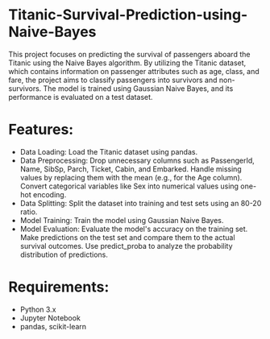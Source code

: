 # Titanic-Survival-Prediction-using-Naive-Bayes
This project focuses on predicting the survival of passengers aboard the Titanic using the Naive Bayes algorithm. By utilizing the Titanic dataset, which contains information on passenger attributes such as age, class, and fare, the project aims to classify passengers into survivors and non-survivors. The model is trained using Gaussian Naive Bayes, and its performance is evaluated on a test dataset.

# Features:
- Data Loading: Load the Titanic dataset using pandas.
- Data Preprocessing:
Drop unnecessary columns such as PassengerId, Name, SibSp, Parch, Ticket, Cabin, and Embarked.
Handle missing values by replacing them with the mean (e.g., for the Age column).
Convert categorical variables like Sex into numerical values using one-hot encoding.
- Data Splitting: Split the dataset into training and test sets using an 80-20 ratio.
- Model Training: Train the model using Gaussian Naive Bayes.
- Model Evaluation:
Evaluate the model's accuracy on the training set.
Make predictions on the test set and compare them to the actual survival outcomes.
Use predict_proba to analyze the probability distribution of predictions.

# Requirements:
- Python 3.x
- Jupyter Notebook
- pandas, scikit-learn
